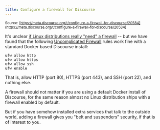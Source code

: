 ```yaml
---
title: Configure a firewall for Discourse
---
```


<small class="documentation-source">Source: [https://meta.discourse.org/t/configure-a-firewall-for-discourse/20584](https://meta.discourse.org/t/configure-a-firewall-for-discourse/20584)</small>

It's unclear [if Linux distributions really "need" a firewall](https://meta.discourse.org/t/does-discourse-docker-automatically-configure-firewall-too/16750/11) -- but we have found that the following [Uncomplicated Firewall](https://wiki.ubuntu.com/UncomplicatedFirewall) rules work fine with a standard Docker based Discourse install:

    ufw allow http
    ufw allow https
    ufw allow ssh
    ufw enable


That is, allow HTTP (port 80), HTTPS (port 443), and SSH (port 22), and nothing else.

A firewall should not matter if you are using a default Docker install of Discourse, for the same reason almost no Linux distribution ships with a firewall enabled by default.

But if you have somehow installed extra services that talk to the outside world, adding a firewall gives you "belt and suspenders" security, if that is of interest to you.
